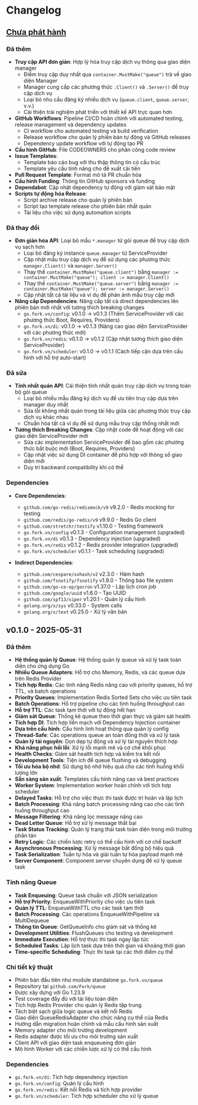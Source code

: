 # Changelog

## [Chưa phát hành]

### Đã thêm
- **Truy cập API đơn giản**: Hợp lý hóa truy cập dịch vụ thông qua giao diện manager
  - Điểm truy cập duy nhất qua `container.MustMake("queue")` trả về giao diện Manager
  - Manager cung cấp các phương thức `.Client()` và `.Server()` để truy cập dịch vụ
  - Loại bỏ nhu cầu đăng ký nhiều dịch vụ (`queue.client`, `queue.server`, v.v.)
  - Cải thiện trải nghiệm phát triển với thiết kế API trực quan hơn
- **GitHub Workflows**: Pipeline CI/CD hoàn chỉnh với automated testing, release management và dependency updates
  - CI workflow cho automated testing và build verification
  - Release workflow cho quản lý phiên bản tự động và GitHub releases
  - Dependency update workflow với tự động tạo PR
- **Cấu hình GitHub**: File CODEOWNERS cho phân công code review
- **Issue Templates**: 
  - Template báo cáo bug với thu thập thông tin có cấu trúc
  - Template yêu cầu tính năng cho đề xuất cải tiến
- **Pull Request Template**: Format mô tả PR chuẩn hóa
- **Cấu hình Funding**: Thông tin GitHub sponsors và funding
- **Dependabot**: Cập nhật dependency tự động với giám sát bảo mật
- **Scripts tự động hóa Release**: 
  - Script archive release cho quản lý phiên bản
  - Script tạo template release cho phiên bản nhất quán
  - Tài liệu cho việc sử dụng automation scripts

### Đã thay đổi
- **Đơn giản hóa API**: Loại bỏ mẫu `*.manager` từ gói queue để truy cập dịch vụ sạch hơn
  - Loại bỏ đăng ký instance `queue.manager` từ ServiceProvider
  - Cập nhật mẫu truy cập dịch vụ để sử dụng các phương thức `manager.Client()` và `manager.Server()`
  - Thay thế `container.MustMake("queue.client")` bằng `manager := container.MustMake("queue"); client := manager.Client()`
  - Thay thế `container.MustMake("queue.server")` bằng `manager := container.MustMake("queue"); server := manager.Server()`
  - Cập nhật tất cả tài liệu và ví dụ để phản ánh mẫu truy cập mới
- **Nâng cấp Dependencies**: Nâng cấp tất cả direct dependencies lên phiên bản mới nhất với tương thích breaking changes
  - `go.fork.vn/config`: v0.1.0 → v0.1.3 (Thêm ServiceProvider với các phương thức Boot, Requires, Providers)
  - `go.fork.vn/di`: v0.1.0 → v0.1.3 (Nâng cao giao diện ServiceProvider với các phương thức mới)
  - `go.fork.vn/redis`: v0.1.0 → v0.1.2 (Cập nhật tương thích giao diện ServiceProvider)
  - `go.fork.vn/scheduler`: v0.1.0 → v0.1.1 (Cách tiếp cận dựa trên cấu hình với hỗ trợ auto-start)

### Đã sửa
- **Tính nhất quán API**: Cải thiện tính nhất quán truy cập dịch vụ trong toàn bộ gói queue
  - Loại bỏ nhiều mẫu đăng ký dịch vụ để ưu tiên truy cập dựa trên manager duy nhất
  - Sửa lỗi không nhất quán trong tài liệu giữa các phương thức truy cập dịch vụ khác nhau
  - Chuẩn hóa tất cả ví dụ để sử dụng mẫu truy cập thống nhất mới
- **Tương thích Breaking Changes**: Cập nhật code để hoạt động với các giao diện ServiceProvider mới
  - Sửa các implementation ServiceProvider để bao gồm các phương thức bắt buộc mới (Boot, Requires, Providers)
  - Cập nhật việc sử dụng DI container để phù hợp với thông số giao diện mới
  - Duy trì backward compatibility khi có thể

### Dependencies
- **Core Dependencies**:
  - `github.com/go-redis/redismock/v9` v9.2.0 - Redis mocking for testing
  - `github.com/redis/go-redis/v9` v9.9.0 - Redis Go client
  - `github.com/stretchr/testify` v1.10.0 - Testing framework
  - `go.fork.vn/config` v0.1.3 - Configuration management (upgraded)
  - `go.fork.vn/di` v0.1.3 - Dependency injection (upgraded)
  - `go.fork.vn/redis` v0.1.2 - Redis provider integration (upgraded)
  - `go.fork.vn/scheduler` v0.1.1 - Task scheduling (upgraded)

- **Indirect Dependencies**:
  - `github.com/cespare/xxhash/v2` v2.3.0 - Hàm hash
  - `github.com/fsnotify/fsnotify` v1.9.0 - Thông báo file system
  - `github.com/go-co-op/gocron` v1.37.0 - Lập lịch cron job
  - `github.com/google/uuid` v1.6.0 - Tạo UUID
  - `github.com/spf13/viper` v1.20.1 - Quản lý cấu hình
  - `golang.org/x/sys` v0.33.0 - System calls
  - `golang.org/x/text` v0.25.0 - Xử lý văn bản

## v0.1.0 - 2025-05-31

### Đã thêm
- **Hệ thống quản lý Queue**: Hệ thống quản lý queue và xử lý task toàn diện cho ứng dụng Go
- **Nhiều Queue Adapters**: Hỗ trợ cho Memory, Redis, và các queue dựa trên Redis Provider
- **Tích hợp Redis**: Các tính năng Redis nâng cao với priority queues, hỗ trợ TTL, và batch operations
- **Priority Queues**: Implementation Redis Sorted Sets cho việc ưu tiên task
- **Batch Operations**: Hỗ trợ pipeline cho các tình huống throughput cao
- **Hỗ trợ TTL**: Các task tạm thời với tự động hết hạn
- **Giám sát Queue**: Thống kê queue theo thời gian thực và giám sát health
- **Tích hợp DI**: Tích hợp liền mạch với Dependency Injection container
- **Dựa trên cấu hình**: Cấu hình linh hoạt thông qua quản lý config
- **Thread-Safe**: Các operations queue an toàn đồng thời và xử lý task
- **Quản lý tài nguyên**: Dọn dẹp tự động và xử lý tài nguyên thích hợp
- **Khả năng phục hồi lỗi**: Xử lý lỗi mạnh mẽ và cơ chế khôi phục
- **Health Checks**: Giám sát health tích hợp và kiểm tra kết nối
- **Development Tools**: Tiện ích để queue flushing và debugging
- **Tối ưu hóa bộ nhớ**: Sử dụng bộ nhớ hiệu quả cho các tình huống khối lượng lớn
- **Sẵn sàng sản xuất**: Templates cấu hình nâng cao và best practices
- **Worker System**: Implementation worker hoàn chỉnh với tích hợp scheduler
- **Delayed Tasks**: Hỗ trợ cho việc thực thi task được trì hoãn và lập lịch
- **Batch Processing**: Khả năng batch processing nâng cao cho các tình huống throughput cao
- **Message Filtering**: Khả năng lọc message nâng cao
- **Dead Letter Queue**: Hỗ trợ xử lý message thất bại
- **Task Status Tracking**: Quản lý trạng thái task toàn diện trong môi trường phân tán
- **Retry Logic**: Các chiến lược retry có thể cấu hình với cơ chế backoff
- **Asynchronous Processing**: Xử lý message bất đồng bộ hiệu quả
- **Task Serialization**: Tuần tự hóa và giải tuần tự hóa payload mạnh mẽ
- **Server Component**: Component server chuyên dụng để xử lý queue task

### Tính năng Queue
- **Task Enqueuing**: Queue task chuẩn với JSON serialization
- **Hỗ trợ Priority**: EnqueueWithPriority cho việc ưu tiên task
- **Quản lý TTL**: EnqueueWithTTL cho các task tạm thời
- **Batch Processing**: Các operations EnqueueWithPipeline và MultiDequeue
- **Thông tin Queue**: GetQueueInfo cho giám sát và thống kê
- **Development Utilities**: FlushQueues cho testing và development
- **Immediate Execution**: Hỗ trợ thực thi task ngay lập tức
- **Scheduled Tasks**: Lập lịch task dựa trên thời gian và khoảng thời gian
- **Time-specific Scheduling**: Thực thi task tại các thời điểm cụ thể

### Chi tiết kỹ thuật
- Phiên bản đầu tiên như module standalone `go.fork.vn/queue`
- Repository tại `github.com/Fork/queue`
- Được xây dựng với Go 1.23.9
- Test coverage đầy đủ với tài liệu toàn diện
- Tích hợp Redis Provider cho quản lý Redis tập trung
- Tách biệt sạch giữa logic queue và kết nối Redis
- Giao diện QueueRedisAdapter cho chức năng cụ thể của Redis
- Hướng dẫn migration hoàn chỉnh và mẫu cấu hình sản xuất
- Memory adapter cho môi trường development
- Redis adapter được tối ưu cho môi trường sản xuất
- Client API với giao diện task enqueueing đơn giản
- Mô hình Worker với các chiến lược xử lý có thể cấu hình

### Dependencies
- `go.fork.vn/di`: Tích hợp dependency injection
- `go.fork.vn/config`: Quản lý cấu hình
- `go.fork.vn/redis`: Kết nối Redis và tích hợp provider
- `go.fork.vn/scheduler`: Tích hợp scheduler cho xử lý queue

[Chưa phát hành]: github.com/go-fork/queue/compare/v0.1.0...HEAD
[v0.1.0]: github.com/go-fork/queue/releases/tag/v0.1.0
